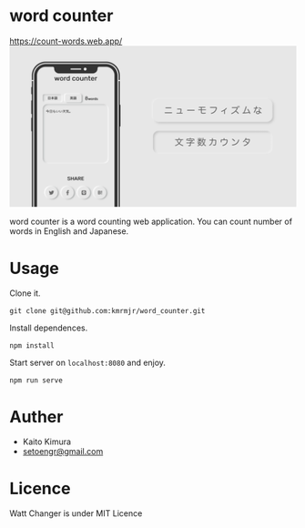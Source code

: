 # word counter
https://count-words.web.app/
![sample-app-img](./src/assets/sample-app-img.png)

word counter is a word counting web application. You can count number of words in English and Japanese.

# Usage
Clone it.
```
git clone git@github.com:kmrmjr/word_counter.git
```

Install dependences.
```
npm install
```

Start server on `localhost:8080` and enjoy.
```
npm run serve
```
# Auther
- Kaito Kimura
- setoengr@gmail.com

# Licence
Watt Changer is under MIT Licence
